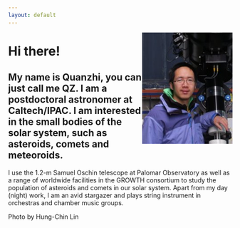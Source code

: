 ```yaml
---
layout: default
---
```


<img style="float: right;" src="me.jpg">

# Hi there!

## My name is Quanzhi, you can just call me QZ. I am a postdoctoral astronomer at Caltech/IPAC. I am interested in the small bodies of the solar system, such as asteroids, comets and meteoroids.

I use the 1.2-m Samuel Oschin telescope at Palomar Observatory as well as a range of worldwide facilities in the GROWTH consortium to study the population of asteroids and comets in our solar system. Apart from my day (night) work, I am an avid stargazer and plays string instrument in orchestras and chamber music groups.

Photo by Hung-Chin Lin